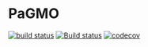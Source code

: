 PaGMO
=====

[![build status](https://gitlab.com/EuropeanSpaceAgency/PaGMOreborn/badges/master/build.svg)](https://gitlab.com/EuropeanSpaceAgency/PaGMOreborn/commits/master)
[![Build status](https://ci.appveyor.com/api/projects/status/vqnefl3o2v7acqsw?svg=true)](https://ci.appveyor.com/project/bluescarni/pagmoreborn)
[![codecov](https://codecov.io/gl/EuropeanSpaceAgency/PaGMOreborn/branch/master/graph/badge.svg)](https://codecov.io/gl/EuropeanSpaceAgency/PaGMOreborn)
